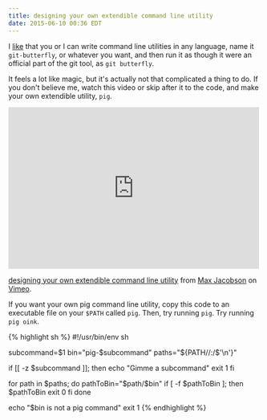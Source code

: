 ```yaml
---
title: designing your own extendible command line utility
date: 2015-06-10 00:36 EDT
---
```


I [like][] that you or I can write command line utilities in any language, name
it `git-butterfly`, or whatever you want, and then run it as though it were an
official part of the git tool, as `git butterfly`.

[like]: http://www.hardscrabble.net/2015/improved-commit-squashing/

It feels a lot like magic, but it's actually not that complicated a thing to do.
If you don't believe me, watch this video or skip after it to the code, and make
your own extendible utility, `pig`.

<iframe src="https://player.vimeo.com/video/130172467?color=c9ff23&title=0&byline=0&portrait=0" width="500" height="322" frameborder="0" webkitallowfullscreen mozallowfullscreen allowfullscreen></iframe> <p><a href="https://vimeo.com/130172467">designing your own extendible command line utility</a> from <a href="https://vimeo.com/maxjacobson">Max Jacobson</a> on <a href="https://vimeo.com">Vimeo</a>.</p>

If you want your own pig command line utility, copy this code to an executable
file on your `$PATH` called `pig`. Then, try running `pig`. Try running
`pig oink`.

{% highlight sh %}
#!/usr/bin/env sh

subcommand=$1
bin="pig-$subcommand"
paths="${PATH//:/$'\n'}"

if [[ -z $subcommand ]]; then
  echo "Gimme a subcommand"
  exit 1
fi

for path in $paths; do
  pathToBin="$path/$bin"
  if [ -f $pathToBin ]; then
    $pathToBin
    exit 0
  fi
done

echo "$bin is not a pig command"
exit 1
{% endhighlight %}

